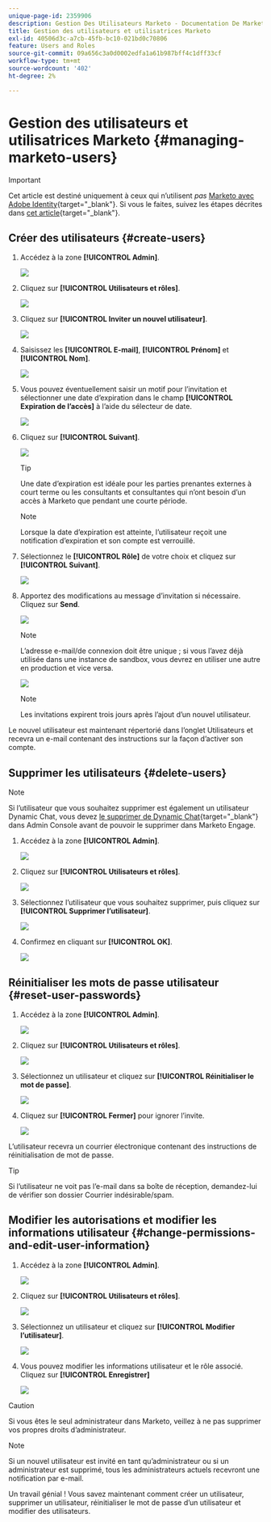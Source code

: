```yaml
---
unique-page-id: 2359906
description: Gestion Des Utilisateurs Marketo - Documentation De Marketo - Documentation Du Produit
title: Gestion des utilisateurs et utilisatrices Marketo
exl-id: 40506d3c-a7cb-45fb-bc10-021bd0c70806
feature: Users and Roles
source-git-commit: 09a656c3a0d0002edfa1a61b987bff4c1dff33cf
workflow-type: tm+mt
source-wordcount: '402'
ht-degree: 2%

---
```


# Gestion des utilisateurs et utilisatrices Marketo {#managing-marketo-users}

>[!IMPORTANT]
>
>Cet article est destiné uniquement à ceux qui n’utilisent _pas_ [Marketo avec Adobe Identity](/help/marketo/product-docs/administration/marketo-with-adobe-identity/adobe-identity-management-overview.md){target="_blank"}. Si vous le faites, suivez les étapes décrites dans [cet article](/help/marketo/product-docs/administration/marketo-with-adobe-identity/add-or-remove-a-user.md){target="_blank"}.

## Créer des utilisateurs {#create-users}

1. Accédez à la zone **[!UICONTROL Admin]**.

   ![](assets/managing-marketo-users-1.png)

1. Cliquez sur **[!UICONTROL Utilisateurs et rôles]**.

   ![](assets/managing-marketo-users-2.png)

1. Cliquez sur **[!UICONTROL Inviter un nouvel utilisateur]**.

   ![](assets/managing-marketo-users-3.png)

1. Saisissez les **[!UICONTROL E-mail]**, **[!UICONTROL Prénom]** et **[!UICONTROL Nom]**.

   ![](assets/managing-marketo-users-4.png)

1. Vous pouvez éventuellement saisir un motif pour l’invitation et sélectionner une date d’expiration dans le champ **[!UICONTROL Expiration de l’accès]** à l’aide du sélecteur de date.

   ![](assets/managing-marketo-users-5.png)

1. Cliquez sur **[!UICONTROL Suivant]**.

   ![](assets/managing-marketo-users-6.png)

   >[!TIP]
   >
   >Une date d’expiration est idéale pour les parties prenantes externes à court terme ou les consultants et consultantes qui n’ont besoin d’un accès à Marketo que pendant une courte période.

   >[!NOTE]
   >
   >Lorsque la date d’expiration est atteinte, l’utilisateur reçoit une notification d’expiration et son compte est verrouillé.

1. Sélectionnez le **[!UICONTROL Rôle]** de votre choix et cliquez sur **[!UICONTROL Suivant]**.

   ![](assets/managing-marketo-users-7.png)

1. Apportez des modifications au message d’invitation si nécessaire. Cliquez sur **Send**.

   ![](assets/managing-marketo-users-8.png)

   >[!NOTE]
   >
   >L’adresse e-mail/de connexion doit être unique ; si vous l’avez déjà utilisée dans une instance de sandbox, vous devrez en utiliser une autre en production et vice versa.

   ![](assets/managing-marketo-users-9.png)

   >[!NOTE]
   >
   >Les invitations expirent trois jours après l’ajout d’un nouvel utilisateur.

Le nouvel utilisateur est maintenant répertorié dans l’onglet Utilisateurs et recevra un e-mail contenant des instructions sur la façon d’activer son compte.

## Supprimer les utilisateurs {#delete-users}

>[!NOTE]
>
>Si l’utilisateur que vous souhaitez supprimer est également un utilisateur Dynamic Chat, vous devez [le supprimer de Dynamic Chat](/help/marketo/product-docs/demand-generation/dynamic-chat/setup-and-configuration/add-or-remove-chat-users.md#remove-a-chat-user){target="_blank"} dans Admin Console avant de pouvoir le supprimer dans Marketo Engage.

1. Accédez à la zone **[!UICONTROL Admin]**.

   ![](assets/managing-marketo-users-10.png)

1. Cliquez sur **[!UICONTROL Utilisateurs et rôles]**.

   ![](assets/managing-marketo-users-11.png)

1. Sélectionnez l’utilisateur que vous souhaitez supprimer, puis cliquez sur **[!UICONTROL Supprimer l’utilisateur]**.

   ![](assets/managing-marketo-users-12.png)

1. Confirmez en cliquant sur **[!UICONTROL OK]**.

   ![](assets/managing-marketo-users-13.png)

## Réinitialiser les mots de passe utilisateur {#reset-user-passwords}

1. Accédez à la zone **[!UICONTROL Admin]**.

   ![](assets/managing-marketo-users-14.png)

1. Cliquez sur **[!UICONTROL Utilisateurs et rôles]**.

   ![](assets/managing-marketo-users-15.png)

1. Sélectionnez un utilisateur et cliquez sur **[!UICONTROL Réinitialiser le mot de passe]**.

   ![](assets/managing-marketo-users-16.png)

1. Cliquez sur **[!UICONTROL Fermer]** pour ignorer l’invite.

   ![](assets/managing-marketo-users-17.png)

L’utilisateur recevra un courrier électronique contenant des instructions de réinitialisation de mot de passe.

>[!TIP]
>
>Si l’utilisateur ne voit pas l’e-mail dans sa boîte de réception, demandez-lui de vérifier son dossier Courrier indésirable/spam.

## Modifier les autorisations et modifier les informations utilisateur {#change-permissions-and-edit-user-information}

1. Accédez à la zone **[!UICONTROL Admin]**.

   ![](assets/managing-marketo-users-18.png)

1. Cliquez sur **[!UICONTROL Utilisateurs et rôles]**.

   ![](assets/managing-marketo-users-19.png)

1. Sélectionnez un utilisateur et cliquez sur **[!UICONTROL Modifier l’utilisateur]**.

   ![](assets/managing-marketo-users-20.png)

1. Vous pouvez modifier les informations utilisateur et le rôle associé. Cliquez sur **[!UICONTROL Enregistrer]**

   ![](assets/managing-marketo-users-21.png)

>[!CAUTION]
>
>Si vous êtes le seul administrateur dans Marketo, veillez à ne pas supprimer vos propres droits d’administrateur.

>[!NOTE]
>
>Si un nouvel utilisateur est invité en tant qu’administrateur ou si un administrateur est supprimé, tous les administrateurs actuels recevront une notification par e-mail.

Un travail génial ! Vous savez maintenant comment créer un utilisateur, supprimer un utilisateur, réinitialiser le mot de passe d’un utilisateur et modifier des utilisateurs.
